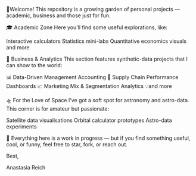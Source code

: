 🧠Welcome! This repository is a growing garden of personal projects — academic, business and those just for fun.


🎓 Academic Zone
Here you'll find some useful explorations, like:

Interactive calculators
Statistics mini-labs
Quantitative economics visuals
and more


💼 Business & Analytics
This section features synthetic-data projects that I can show to the world:

📊 Data-Driven Management Accounting
🚛 Supply Chain Performance Dashboards
📈 Marketing Mix & Segmentation Analytics
💡and more


🛸 For the Love of Space
I’ve got a soft spot for astronomy and astro-data. This corner is for amateur but passionate:

Satellite data visualisations
Orbital calculator prototypes
Astro-data experiments

📌 Everything here is a work in progress — but if you find something useful, cool, or funny, feel free to star, fork, or reach out.

Best,

Anastasia Reich
